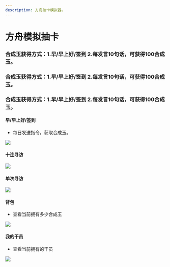 ```yaml
---
description: 方舟抽卡模拟器。
---
```


# 方舟模拟抽卡

### 合成玉获得方式：1.早/早上好/签到   2.每发言10句话，可获得100合成玉。

### 合成玉获得方式：1.早/早上好/签到   2.每发言10句话，可获得100合成玉。

### 合成玉获得方式：1.早/早上好/签到   2.每发言10句话，可获得100合成玉。

#### 早/早上好/签到

* 每日发送指令，获取合成玉。

![](../.gitbook/assets/IMG\_20210810\_213037.jpg)

#### 十连寻访

![](../.gitbook/assets/IMG\_20210810\_213054.jpg)

#### 单次寻访

![](../.gitbook/assets/IMG\_20210810\_213112.jpg)

#### 背包

* 查看当前拥有多少合成玉

![](../.gitbook/assets/IMG\_20210810\_213134.jpg)

#### 我的干员

* 查看当前拥有的干员

![](../.gitbook/assets/IMG\_20210810\_213205.jpg)
